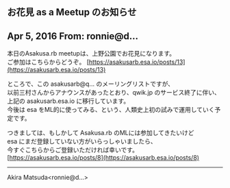 ## お花見 as a Meetup のお知らせ

## Apr 5, 2016 From: ronnie@d...

本日のAsakusa.rb meetupは、上野公園でお花見になります。  
ご参加はこちらからどうぞ。 [https://asakusarb.esa.io/posts/13](https://asakusarb.esa.io/posts/13)

ところで、この asakusarb@q... のメーリングリストですが、  
以前三村さんからアナウンスがあったとおり、qwik.jp のサービス終了に伴い、  
上記の asakusarb.esa.io に移行しています。  
今後は esa をML的に使ってみる、という、人類史上初の試みで運用していく予定です。

つきましては、もしかして Asakusa.rb のMLには参加してきたいけど  
esa にまだ登録していない方がいらっしゃいましたら、  
今すぐこちらからご登録いただければ幸いです。 [https://asakusarb.esa.io/posts/8](https://asakusarb.esa.io/posts/8)

* * *

Akira Matsuda\<ronnie@d...\>

